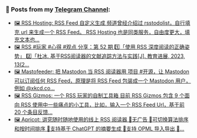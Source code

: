 ### 📰 Posts from my [Telegram Channel](https://t.me/s/aboutrss):
<!-- BLOG-POST-LIST:START -->
- [🖼 RSS Hosting: RSS Feed 自定义生成 频道曾经介绍过 rsstodolist，自行填充 url 来生成一个 RSS Feed。 RSS Hosting 也是同类服务，自由度更大，填充文本也...](https://t.me/aboutrss/1329)
- [🖼 RSS #玩家 #心得 #观点 分享：第 52 期 1️⃣「使用 RSS 深度阅读的正确姿势」 2️⃣「杜冰. 基于RSS阅读器的文献追踪方法与实践[J]. 教育进展, 2023, 13&lpar;2...](https://t.me/aboutrss/1328)
- [🖼 Mastofeeder: 把 Mastodon 当 RSS 阅读器用 项目 #开源，让 Mastodon 可以订阅任何 RSS Feed，原理是将 RSS Feed 包装成一个 Mastodon 用户，例如 @xkcd.co...](https://t.me/aboutrss/1327)
- [🖼 RSS Gizmos: 一个 RSS 玩家的自制工具箱 目前 RSS Gizmos 包含 9 个面向 RSS 使用中一些痛点的小工具，比如，输入一个 RSS Feed Url，基于前 20 个条目反馈...](https://t.me/aboutrss/1326)
- [🖼 Apricot: 讲究随时随地使用的线上 RSS 阅读器 🔸无广告 🔸可切换算法排序和按时间排序 🔸支持基于 ChatGPT 的摘要生成 🔸支持 OPML 导入导出 🔸...](https://t.me/aboutrss/1325)
<!-- BLOG-POST-LIST:END -->

<!--
**AboutRSS/AboutRSS** is a ✨ _special_ ✨ repository because its `README.md` (this file) appears on your GitHub profile.

Here are some ideas to get you started:

- 🔭 I’m currently working on ...
- 🌱 I’m currently learning ...
- 👯 I’m looking to collaborate on ...
- 🤔 I’m looking for help with ...
- 💬 Ask me about ...
- 📫 How to reach me: ...
- 😄 Pronouns: ...
- ⚡ Fun fact: ...
-->

